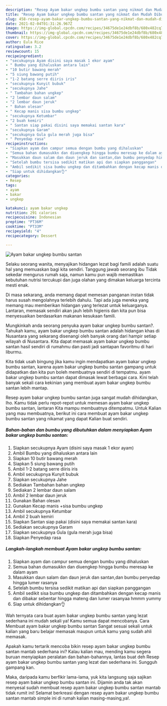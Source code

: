 ```yaml
---
description: "Resep Ayam bakar ungkep bumbu santan yang nikmat dan Mudah Dibuat"
title: "Resep Ayam bakar ungkep bumbu santan yang nikmat dan Mudah Dibuat"
slug: 458-resep-ayam-bakar-ungkep-bumbu-santan-yang-nikmat-dan-mudah-dibuat
date: 2021-02-04T01:31:26.967Z
image: https://img-global.cpcdn.com/recipes/34675de1e24dbf8b/680x482cq70/ayam-bakar-ungkep-bumbu-santan-foto-resep-utama.jpg
thumbnail: https://img-global.cpcdn.com/recipes/34675de1e24dbf8b/680x482cq70/ayam-bakar-ungkep-bumbu-santan-foto-resep-utama.jpg
cover: https://img-global.cpcdn.com/recipes/34675de1e24dbf8b/680x482cq70/ayam-bakar-ungkep-bumbu-santan-foto-resep-utama.jpg
author: Eula Rice
ratingvalue: 3.2
reviewcount: 15
recipeingredient:
- "secukupnya Ayam disini saya masak 1 ekor ayam"
- " Bumbu yang dihaluskan antara lain"
- "10 butir bawang merah"
- "5 siung bawang putih"
- "1-2 batang serre diiris iris"
- "secukupnya Kunyit bubuk"
- "secukupnya Jahe"
- " Tambahan bahan ungkep"
- "2 lembar daun salam"
- "2 lembar daun jeruk"
- " Bahan olesan"
- " Kecap manis sisa bumbu ungkep"
- "secukupnya Ketumbar"
- "2 buah kemiri"
- " Santan siap pakai disini saya memakai santan kara"
- "secukupnya Garam"
- "secukupnya Gula gula merah juga bisa"
- " Penyedap rasa"
recipeinstructions:
- "Siapkan ayam dan campur semua dengan bumbu yang dihaluskan"
- "Semua bahan dumasukkn dan diuengkep hingga bumbu meresap ke dalam ayam"
- "Masukkan daun salam dan daun jeruk dan santan,dan bumbu penyedap hingga lumer rasanya"
- "Setelah bumbu tersisa sedikit matikan api dan siapkan panggangan"
- "Ambil sedikit sisa bumbu ungkep dan ditambahkan dengan kecap manis dan dibakar sebentar hingga mateng dan lumer rasanyaa hmmm yummy"
- "Siap untuk dihidangkan👌"
categories:
- Resep
tags:
- ayam
- bakar
- ungkep

katakunci: ayam bakar ungkep 
nutrition: 291 calories
recipecuisine: Indonesian
preptime: "PT36M"
cooktime: "PT33M"
recipeyield: "4"
recipecategory: Dessert

---
```



![Ayam bakar ungkep bumbu santan](https://img-global.cpcdn.com/recipes/34675de1e24dbf8b/680x482cq70/ayam-bakar-ungkep-bumbu-santan-foto-resep-utama.jpg)

Selaku seorang wanita, menyajikan hidangan lezat bagi famili adalah suatu hal yang memuaskan bagi kita sendiri. Tanggung jawab seorang ibu Tidak sekedar mengurus rumah saja, namun kamu pun wajib memastikan kebutuhan nutrisi tercukupi dan juga olahan yang dimakan keluarga tercinta mesti enak.

Di masa  sekarang, anda memang dapat memesan panganan instan tidak harus susah mengolahnya terlebih dahulu. Tapi ada juga mereka yang memang mau memberikan hidangan yang terlezat untuk keluarganya. Lantaran, memasak sendiri akan jauh lebih higienis dan kita pun bisa menyesuaikan berdasarkan makanan kesukaan famili. 



Mungkinkah anda seorang penyuka ayam bakar ungkep bumbu santan?. Tahukah kamu, ayam bakar ungkep bumbu santan adalah hidangan khas di Nusantara yang sekarang disenangi oleh banyak orang dari hampir setiap wilayah di Nusantara. Kita dapat memasak ayam bakar ungkep bumbu santan hasil sendiri di rumahmu dan pasti jadi santapan favoritmu di hari liburmu.

Kita tidak usah bingung jika kamu ingin mendapatkan ayam bakar ungkep bumbu santan, karena ayam bakar ungkep bumbu santan gampang untuk didapatkan dan kita pun boleh membuatnya sendiri di tempatmu. ayam bakar ungkep bumbu santan dapat dimasak lewat berbagai cara. Kini telah banyak sekali cara kekinian yang membuat ayam bakar ungkep bumbu santan lebih mantap.

Resep ayam bakar ungkep bumbu santan juga sangat mudah dihidangkan, lho. Kamu tidak perlu repot-repot untuk memesan ayam bakar ungkep bumbu santan, lantaran Kita mampu membuatnya ditempatmu. Untuk Kalian yang mau membuatnya, berikut ini cara membuat ayam bakar ungkep bumbu santan yang nikamat yang dapat Kalian buat sendiri.

<!--inarticleads1-->

##### Bahan-bahan dan bumbu yang dibutuhkan dalam menyiapkan Ayam bakar ungkep bumbu santan:

1. Siapkan secukupnya Ayam (disini saya masak 1 ekor ayam)
1. Ambil  Bumbu yang dihaluskan antara lain
1. Siapkan 10 butir bawang merah
1. Siapkan 5 siung bawang putih
1. Ambil 1-2 batang serre diiris iris
1. Ambil secukupnya Kunyit bubuk
1. Siapkan secukupnya Jahe
1. Sediakan  Tambahan bahan ungkep
1. Sediakan 2 lembar daun salam
1. Ambil 2 lembar daun jeruk
1. Gunakan  Bahan olesan
1. Gunakan  Kecap manis +sisa bumbu ungkep
1. Ambil secukupnya Ketumbar
1. Ambil 2 buah kemiri
1. Siapkan  Santan siap pakai (disini saya memakai santan kara)
1. Sediakan secukupnya Garam
1. Siapkan secukupnya Gula (gula merah juga bisa)
1. Siapkan  Penyedap rasa




<!--inarticleads2-->

##### Langkah-langkah membuat Ayam bakar ungkep bumbu santan:

1. Siapkan ayam dan campur semua dengan bumbu yang dihaluskan
1. Semua bahan dumasukkn dan diuengkep hingga bumbu meresap ke dalam ayam
1. Masukkan daun salam dan daun jeruk dan santan,dan bumbu penyedap hingga lumer rasanya
1. Setelah bumbu tersisa sedikit matikan api dan siapkan panggangan
1. Ambil sedikit sisa bumbu ungkep dan ditambahkan dengan kecap manis dan dibakar sebentar hingga mateng dan lumer rasanyaa hmmm yummy
1. Siap untuk dihidangkan👌




Wah ternyata cara buat ayam bakar ungkep bumbu santan yang lezat sederhana ini mudah sekali ya! Kamu semua dapat mencobanya. Cara Membuat ayam bakar ungkep bumbu santan Sangat sesuai sekali untuk kalian yang baru belajar memasak maupun untuk kamu yang sudah ahli memasak.

Apakah kamu tertarik mencoba bikin resep ayam bakar ungkep bumbu santan mantab sederhana ini? Kalau kalian mau, mending kamu segera buruan menyiapkan peralatan dan bahan-bahannya, lantas buat deh Resep ayam bakar ungkep bumbu santan yang lezat dan sederhana ini. Sungguh gampang kan. 

Maka, daripada kamu berfikir lama-lama, yuk kita langsung saja sajikan resep ayam bakar ungkep bumbu santan ini. Dijamin anda tak akan menyesal sudah membuat resep ayam bakar ungkep bumbu santan mantab tidak rumit ini! Selamat berkreasi dengan resep ayam bakar ungkep bumbu santan mantab simple ini di rumah kalian masing-masing,ya!.

